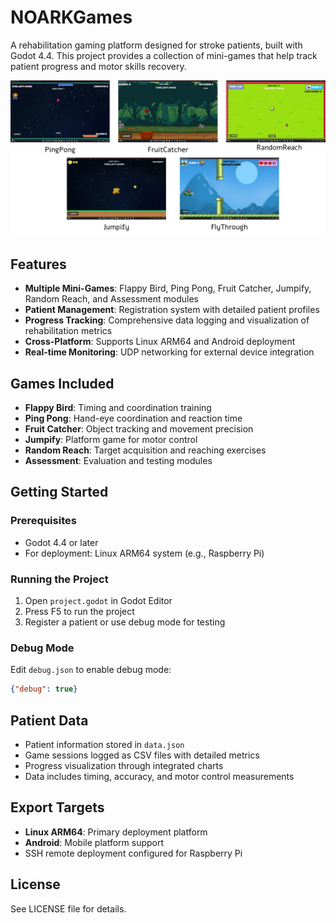 # NOARKGames

A rehabilitation gaming platform designed for stroke patients, built with Godot 4.4. This project provides a collection of mini-games that help track patient progress and motor skills recovery.

![alt text](image.png)

## Features

- **Multiple Mini-Games**: Flappy Bird, Ping Pong, Fruit Catcher, Jumpify, Random Reach, and Assessment modules
- **Patient Management**: Registration system with detailed patient profiles
- **Progress Tracking**: Comprehensive data logging and visualization of rehabilitation metrics
- **Cross-Platform**: Supports Linux ARM64 and Android deployment
- **Real-time Monitoring**: UDP networking for external device integration

## Games Included

- **Flappy Bird**: Timing and coordination training
- **Ping Pong**: Hand-eye coordination and reaction time
- **Fruit Catcher**: Object tracking and movement precision  
- **Jumpify**: Platform game for motor control
- **Random Reach**: Target acquisition and reaching exercises
- **Assessment**: Evaluation and testing modules

## Getting Started

### Prerequisites
- Godot 4.4 or later
- For deployment: Linux ARM64 system (e.g., Raspberry Pi)

### Running the Project
1. Open `project.godot` in Godot Editor
2. Press F5 to run the project
3. Register a patient or use debug mode for testing

### Debug Mode
Edit `debug.json` to enable debug mode:
```json
{"debug": true}
```

## Patient Data

- Patient information stored in `data.json`
- Game sessions logged as CSV files with detailed metrics
- Progress visualization through integrated charts
- Data includes timing, accuracy, and motor control measurements

## Export Targets

- **Linux ARM64**: Primary deployment platform
- **Android**: Mobile platform support
- SSH remote deployment configured for Raspberry Pi

## License

See LICENSE file for details.
